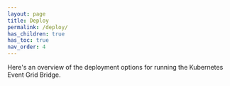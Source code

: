 ```yaml
---
layout: page
title: Deploy
permalink: /deploy/
has_children: true
has_toc: true
nav_order: 4
---
```


Here's an overview of the deployment options for running the Kubernetes Event Grid Bridge.